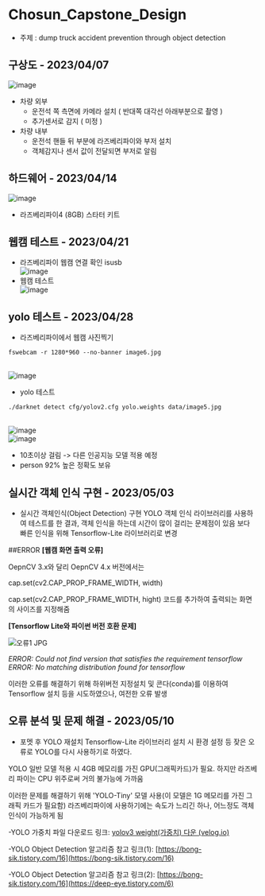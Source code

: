 # Chosun_Capstone_Design
* 주제 :  dump truck accident prevention through object detection

## 구상도 - 2023/04/07
![image](https://github.com/P-C-Space/MyDataAnalysis02/assets/39722575/2d21f363-3b32-4e09-b1dc-a03e97077e0f)
* 차량 외부
  * 운전석 쪽 측면에 카메라 설치 ( 반대쪽 대각선 아래부분으로 촬영 )
  * 추가센서로 감지 ( 미정 )
* 차량 내부
  * 운전석 핸들 뒤 부분에 라즈베리파이와 부저 설치
  * 객체감지나 센서 값이 전달되면 부저로 알림

## 하드웨어 - 2023/04/14
![image](https://github.com/P-C-Space/MyDataAnalysis02/assets/39722575/3954d56c-e863-4077-953c-f3f0aabe1b2c)
* 라즈베리파이4 (8GB) 스타터 키트

## 웹캠 테스트 - 2023/04/21
* 라즈베리파이 웹캠 연결 확인 isusb
<br> ![image](https://github.com/P-C-Space/MyDataAnalysis02/assets/39722575/12cbb41e-add1-450a-9a0f-002ecad13909)
* 웹캠 테스트
<br> ![image](https://github.com/P-C-Space/MyDataAnalysis02/assets/39722575/514b54c1-a7e1-41d7-aae6-d0e619e92697)

## yolo 테스트 - 2023/04/28
* 라즈베리파이에서 웹캠 사진찍기   

```
fswebcam -r 1280*960 --no-banner image6.jpg
```
<br>![image](https://github.com/P-C-Space/MyDataAnalysis02/assets/39722575/674b7ab3-45cb-413b-891c-454549411c03)

* yolo 테스트
```
./darknet detect cfg/yolov2.cfg yolo.weights data/image5.jpg
```
<br>![image](https://github.com/P-C-Space/MyDataAnalysis02/assets/39722575/2fc6cd63-00f6-42eb-8417-89aa1a0ef7d7)
<br>![image](https://github.com/P-C-Space/MyDataAnalysis02/assets/39722575/1c9f03c7-07d7-4063-ba08-112346cedbb7)
* 10초이상 걸림 -> 다른 인공지능 모델 적용 예정
* person 92% 높은 정확도 보유

## 실시간 객체 인식 구현 - 2023/05/03
* 실시간 객체인식(Object Detection) 구현
YOLO 객체 인식 라이브러리를 사용하여 테스트를 한 결과, 객체 인식을 하는데 시간이 많이 걸리는 문제점이 있음
보다 빠른 인식을 위해 Tensorflow-Lite 라이브러리로 변경

##ERROR 
**[웹캠 화면 출력 오류]**

OepnCV 3.x와 달리 OepnCV 4.x 버전에서는 

cap.set(cv2.CAP_PROP_FRAME_WIDTH, width)

cap.set(cv2.CAP_PROP_FRAME_WIDTH, hight) 코드를 추가하여 출력되는 화면의 사이즈를 지정해줌

**[Tensorflow Lite와 파이썬 버전 호환 문제]**

![오류1 JPG](https://github.com/P-C-Space/Chosun_Capstone_Design/assets/90131881/a1ae424f-a353-4c5c-9f2b-98b49e9e96d7)

*ERROR: Could not find version that satisfies the requirement tensorflow*
*ERROR: No matching distribution found for tensorflow*

이러한 오류를 해결하기 위해 하위버전 지정설치 및 콘다(conda)를 이용하여 Tensorflow 설치 등을 시도하였으나, 여전한 오류 발생

## 오류 분석 및 문제 해결 - 2023/05/10
* 포멧 후 YOLO 재설치
Tensorflow-Lite 라이브러리 설치 시 환경 설정 등 잦은 오류로 YOLO를 다시 사용하기로 하였다.

YOLO 일반 모델 적용 시 4GB 메모리를 가진 GPU(그래픽카드)가 필요. 하지만 라즈베리 파이는 CPU 위주로써 거의 불가능에 가까움

이러한 문제를 해결하기 위해 'YOLO-Tiny' 모델 사용(이 모델은 1G 메모리를 가진 그래픽 카드가 필요함)
라즈베리파이에 사용하기에는 속도가 느리긴 하나, 어느정도 객체인식이 가능하게 됨

-YOLO 가중치 파일 다운로드 링크: [yolov3 weight(가중치) 다운 (velog.io)](https://velog.io/@jeongm/yolov3-weight%EA%B0%80%EC%A4%91%EC%B9%98-%EB%8B%A4%EC%9A%B4)

-YOLO Object Detection 알고리즘 참고 링크(1): [https://bong-sik.tistory.com/16](https://bong-sik.tistory.com/16)

-YOLO Object Detection 알고리즘 참고 링크(2): [https://bong-sik.tistory.com/16](https://deep-eye.tistory.com/6)



